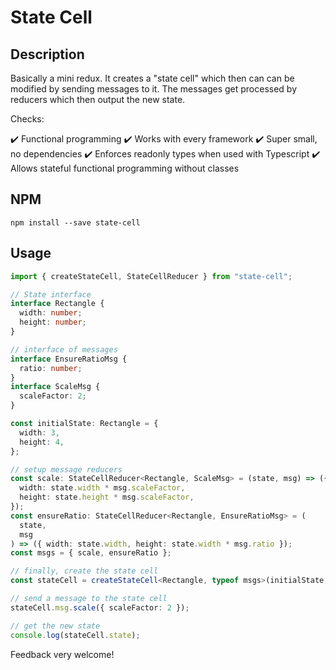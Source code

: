 # State Cell

## Description

Basically a mini redux. It creates a "state cell" which then can can be modified by sending messages to it. The messages get processed by reducers which then output the new state.

Checks:

✔️ Functional programming
✔️ Works with every framework
✔️ Super small, no dependencies
✔️ Enforces readonly types when used with Typescript
✔️ Allows stateful functional programming without classes

## NPM

```
npm install --save state-cell
```

## Usage

```typescript
import { createStateCell, StateCellReducer } from "state-cell";

// State interface
interface Rectangle {
  width: number;
  height: number;
}

// interface of messages
interface EnsureRatioMsg {
  ratio: number;
}
interface ScaleMsg {
  scaleFactor: 2;
}

const initialState: Rectangle = {
  width: 3,
  height: 4,
};

// setup message reducers
const scale: StateCellReducer<Rectangle, ScaleMsg> = (state, msg) => ({
  width: state.width * msg.scaleFactor,
  height: state.height * msg.scaleFactor,
});
const ensureRatio: StateCellReducer<Rectangle, EnsureRatioMsg> = (
  state,
  msg
) => ({ width: state.width, height: state.width * msg.ratio });
const msgs = { scale, ensureRatio };

// finally, create the state cell
const stateCell = createStateCell<Rectangle, typeof msgs>(initialState, msgs);

// send a message to the state cell
stateCell.msg.scale({ scaleFactor: 2 });

// get the new state
console.log(stateCell.state);
```

Feedback very welcome!
